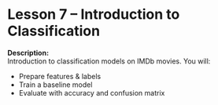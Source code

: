 # Lesson 7 – Introduction to Classification

**Description:**  
Introduction to classification models on IMDb movies.
You will:
- Prepare features & labels
- Train a baseline model
- Evaluate with accuracy and confusion matrix
